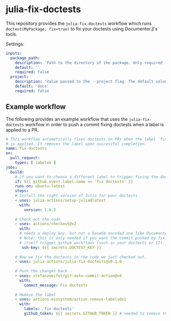 # julia-fix-doctests

This repository provides the `julia-fix-doctests` workflow which runs `doctest(MyPackage; fix=true)` to fix your doctests using Documenter.jl's tools.

Settings:
```yaml
inputs:
  package_path:
    description: 'Path to the directory of the package. Only required for subdirectory packages.'
    default: ''
    required: false
  project:
    description: 'Value passed to the --project flag. The default value is "docs"'
    default: 'docs'
    required: false
```

## Example workflow

The following provides an example workflow that uses the `julia-fix-doctests` workflow
in order to push a commit fixing doctests when a label is applied to a PR.

```yaml
# This workflow automatically fixes doctests on PRs when the label `fix doctests`
# is applied. It removes the label upon successful completion.
name: fix-doctests
on:
  pull_request:
    types: [ labeled ]
jobs:
  build:
    # if you want to choose a different label to trigger fixing the doctests, change it here and in the last step
    if: ${{ github.event.label.name == 'fix doctests' }}
    runs-on: ubuntu-latest
    steps:
    # Install the right version of Julia for your doctests
    - uses: julia-actions/setup-julia@latest
      with:
        version: 1.6.2
    
    # Check out the code
    - uses: actions/checkout@v2
      with:
      # needs a deploy key, but not a base64-encoded one like Documenter's keys usually are.
      # Note: this is only needed if you want the commit pushed by fixing the doctests to
      # itself trigger github workflows (such as your doctests or CI).
       ssh-key: ${{ secrets.DOCTEST_KEY }}
    
    # Now we fix the doctests in the code we just checked out.
    - uses: julia-actions/julia-fix-doctests@v0.1.0
    
    # Push the changes back
    - uses: stefanzweifel/git-auto-commit-action@v4
      with:
        commit_message: Fix doctests
      
    # Remove the label
    - uses: actions-ecosystem/action-remove-labels@v1
      with:
        labels: 'fix doctests'
        github_token: ${{ secrets.GITHUB_TOKEN }} # needed to remove the label
```
